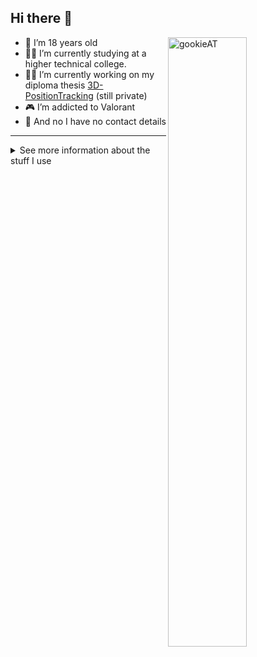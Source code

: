 ## Hi there 👋

<img align="right" width="50%" src="https://github-readme-stats.vercel.app/api?username=gookie-dev&show_icons=true&hide_border=true&title_color=fff&bg_color=161b22&text_color=c9d1d9&icon_color=58a6ff" alt="gookieAT" />

- 💪 I’m 18 years old
- 👨‍🎓 I’m currently studying at a higher technical college.
- 👨‍💻 I’m currently working on my diploma thesis [3D-PositionTracking](https://github.com/gookieAT/3D-PositionTracking-Server) (still private)
- 🎮 I’m addicted to Valorant
- 📧 And no I have no contact details 

---

<details> 
<summary>See more information about the stuff I use</summary>

<div align="center">

#### Languages
![C](https://img.shields.io/badge/c-%2300599C.svg?style=for-the-badge&logo=c&logoColor=white)
![C#](https://img.shields.io/badge/c%23-%23239120.svg?style=for-the-badge&logo=c-sharp&logoColor=white)
![C++](https://img.shields.io/badge/C%2B%2B-5C2D91?style=for-the-badge&logo=c%2B%2B&logoColor=fff)
![Java](https://img.shields.io/badge/java-%23ED8B00.svg?style=for-the-badge&logo=java&logoColor=white)
<br>
![Python](https://img.shields.io/badge/python-3670A0?style=for-the-badge&logo=python&logoColor=ffdd54)
![LaTeX](https://img.shields.io/badge/latex-%23008080.svg?style=for-the-badge&logo=latex&logoColor=white)
![Markdown](https://img.shields.io/badge/markdown-%23000000.svg?style=for-the-badge&logo=markdown&logoColor=white)
![HTML5](https://img.shields.io/badge/html5-%23E34F26.svg?style=for-the-badge&logo=html5&logoColor=white)

#### Frameworks
![.Net](https://img.shields.io/badge/.NET-5C2D91?style=for-the-badge&logo=.net&logoColor=white)
![Flask](https://img.shields.io/badge/flask-%23000.svg?style=for-the-badge&logo=flask&logoColor=white)
![OpenGL](https://img.shields.io/badge/OpenGL-%23FFFFFF.svg?style=for-the-badge&logo=opengl)

#### Desktop & Server
![Arch Linux](https://img.shields.io/badge/Arch%20Linux-1793D1?style=for-the-badge&logo=arch%20linux&logoColor=fff)
![Debian](https://img.shields.io/badge/Debian-D70A53?style=for-the-badge&logo=debian&logoColor=white)
![Kali](https://img.shields.io/badge/Kali-268BEE?style=for-the-badge&logo=kalilinux&logoColor=white)
![Ubuntu](https://img.shields.io/badge/Ubuntu-E95420?style=for-the-badge&logo=ubuntu&logoColor=white)
<br>
![Windows](https://img.shields.io/badge/Windows-0078D6?style=for-the-badge&logo=windows&logoColor=white)
![Apache](https://img.shields.io/badge/apache-%23D42029.svg?style=for-the-badge&logo=apache&logoColor=white)
![Nginx](https://img.shields.io/badge/nginx-%23009639.svg?style=for-the-badge&logo=nginx&logoColor=white)


#### IDE’s
![Android Studio](https://img.shields.io/badge/Android%20Studio-3DDC84.svg?style=for-the-badge&logo=android-studio&logoColor=white)
![Atom](https://img.shields.io/badge/Atom-%2366595C.svg?style=for-the-badge&logo=atom&logoColor=white)
![CLion](https://img.shields.io/badge/CLion-black?style=for-the-badge&logo=clion&logoColor=white)
![IntelliJ IDEA](https://img.shields.io/badge/IntelliJIDEA-000000.svg?style=for-the-badge&logo=intellij-idea&logoColor=white)
<br>
![PyCharm](https://img.shields.io/badge/pycharm-143?style=for-the-badge&logo=pycharm&logoColor=black&color=black&labelColor=green)
![Rider](https://img.shields.io/badge/Rider-000000.svg?style=for-the-badge&logo=Rider&logoColor=white&color=black&labelColor=crimson)
![Visual Studio Code](https://img.shields.io/badge/Visual%20Studio%20Code-0078d7.svg?style=for-the-badge&logo=visual-studio-code&logoColor=white)
![Visual Studio](https://img.shields.io/badge/Visual%20Studio-5C2D91.svg?style=for-the-badge&logo=visual-studio&logoColor=white)


#### Other tools
![Docker](https://img.shields.io/badge/Docker-2496ED?style=for-the-badge&logo=docker&logoColor=fff)
![Bitwarden](https://img.shields.io/badge/Bitwarden-175DDC?style=for-the-badge&logo=bitwarden&logoColor=fff)
![Raspberry Pi](https://img.shields.io/badge/Raspberry%20Pi-A22846?style=for-the-badge&logo=raspberry%20pi&logoColor=fff)
![Pi-hole](https://img.shields.io/badge/Pi--hole-96060C?style=for-the-badge&logo=pi-hole&logoColor=fff)
</div>
</details>
